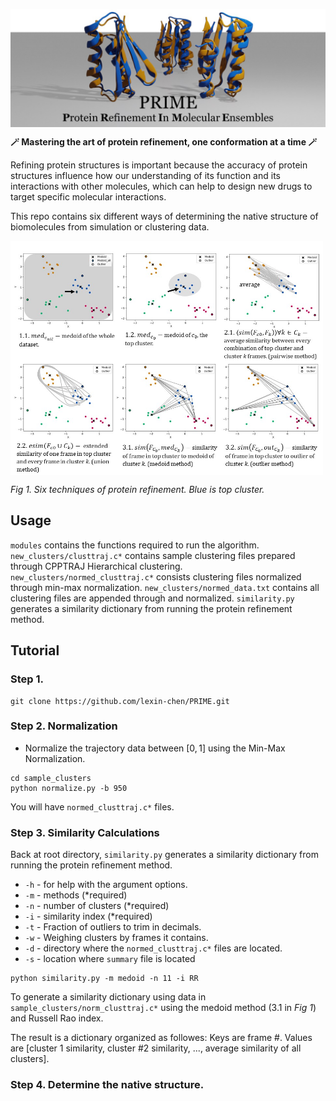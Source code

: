 <img src="img/header.jpg" width="1000" height=auto align="center"></a>

**🪄 Mastering the art of protein refinement, one conformation at a time 🪄**

Refining protein structures is important because the accuracy of protein structures influence how our understanding of its function and its interactions with other molecules, which can help to design new drugs to target specific molecular interactions.  

This repo contains six different ways of determining the native structure of biomolecules from simulation or clustering data. 

<img src="img/methods.jpg" alt="Girl in a jacket" width="500" height=auto align="center"></a>

*Fig 1. Six techniques of protein refinement. Blue is top cluster.* 

## Usage
`modules` contains the functions required to run the algorithm. `new_clusters/clusttraj.c*` contains sample clustering files prepared through CPPTRAJ Hierarchical clustering. `new_clusters/normed_clusttraj.c*` consists clustering files normalized through min-max normalization. `new_clusters/normed_data.txt` contains all clustering files are appended through and normalized. `similarity.py` generates a similarity dictionary from running the protein refinement method.
## Tutorial

### Step 1.
```
git clone https://github.com/lexin-chen/PRIME.git
```
### Step 2. Normalization

- Normalize the trajectory data between $[0,1]$ using the Min-Max Normalization. 
```
cd sample_clusters
python normalize.py -b 950
```
You will have `normed_clusttraj.c*` files.

### Step 3. Similarity Calculations
Back at root directory, `similarity.py` generates a similarity dictionary from running the protein refinement method. 
- `-h` - for help with the argument options.
- `-m` - methods (*required)
- `-n` - number of clusters (*required)
- `-i` - similarity index (*required)
- `-t` - Fraction of outliers to trim in decimals. 
- `-w` - Weighing clusters by frames it contains.
- `-d` - directory where the `normed_clusttraj.c*` files are located.
- `-s` - location where `summary` file is located

```
python similarity.py -m medoid -n 11 -i RR
```
To generate a similarity dictionary using data in `sample_clusters/norm_clusttraj.c*` using the medoid method (3.1 in *Fig 1*) and Russell Rao index.

The result is a dictionary organized as followes:
Keys are frame #. Values are [cluster 1 similarity, cluster #2 similarity, ..., average similarity of all clusters].

### Step 4. Determine the native structure.

